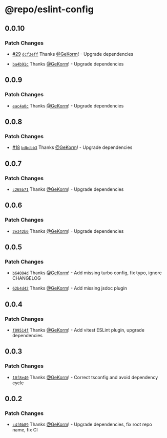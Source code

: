 # @repo/eslint-config

## 0.0.10

### Patch Changes

- [#29](https://github.com/GeKorm/better-auth-harmony/pull/29)
  [`dcf3eff`](https://github.com/GeKorm/better-auth-harmony/commit/dcf3eff74799a12257085a0735744443c60150e1)
  Thanks [@GeKorm](https://github.com/GeKorm)! - Upgrade dependencies

- [`ba4b91c`](https://github.com/GeKorm/better-auth-harmony/commit/ba4b91cd0cbf82013bb4ed2d11578ba8dc788d6f)
  Thanks [@GeKorm](https://github.com/GeKorm)! - Upgrade dependencies

## 0.0.9

### Patch Changes

- [`eac4a0c`](https://github.com/GeKorm/better-auth-harmony/commit/eac4a0c1da650986521a1a15e77d576cb5a4bfe5)
  Thanks [@GeKorm](https://github.com/GeKorm)! - Upgrade dependencies

## 0.0.8

### Patch Changes

- [#18](https://github.com/GeKorm/better-auth-harmony/pull/18)
  [`bdbcbb3`](https://github.com/GeKorm/better-auth-harmony/commit/bdbcbb3f3ba9f226e988fc6925ced6a04d346852)
  Thanks [@GeKorm](https://github.com/GeKorm)! - Upgrade dependencies

## 0.0.7

### Patch Changes

- [`c265b71`](https://github.com/GeKorm/better-auth-harmony/commit/c265b7100dd6577e697cb593fb58af73df1d1dbf)
  Thanks [@GeKorm](https://github.com/GeKorm)! - Upgrade dependencies

## 0.0.6

### Patch Changes

- [`2e342b6`](https://github.com/GeKorm/better-auth-harmony/commit/2e342b62020c1bf8b50dafbe29b7b8161d21d28b)
  Thanks [@GeKorm](https://github.com/GeKorm)! - Upgrade dependencies

## 0.0.5

### Patch Changes

- [`b64004d`](https://github.com/GeKorm/better-auth-harmony/commit/b64004d175d34321607daa7f998bf3c05f14d276)
  Thanks [@GeKorm](https://github.com/GeKorm)! - Add missing turbo config, fix typo, ignore
  CHANGELOG

- [`62b4d42`](https://github.com/GeKorm/better-auth-harmony/commit/62b4d42f049b6ce53663ce54a3a409e4809fe9e9)
  Thanks [@GeKorm](https://github.com/GeKorm)! - Add missing jsdoc plugin

## 0.0.4

### Patch Changes

- [`f09514f`](https://github.com/GeKorm/better-auth-harmony/commit/f09514fb568263e1cc2a9b314e9490bb711e8cde)
  Thanks [@GeKorm](https://github.com/GeKorm)! - Add vitest ESLint plugin, upgrade dependencies

## 0.0.3

### Patch Changes

- [`10f8e40`](https://github.com/GeKorm/better-auth-harmony/commit/10f8e4070506300f650256d01b4750da7be7319f)
  Thanks [@GeKorm](https://github.com/GeKorm)! - Correct tsconfig and avoid dependency cycle

## 0.0.2

### Patch Changes

- [`c4f0b89`](https://github.com/GeKorm/better-auth-harmony/commit/c4f0b89b69bbda2ac0d520a29929d236d83490cd)
  Thanks [@GeKorm](https://github.com/GeKorm)! - Upgrade dependencies, fix root repo name, fix CI
